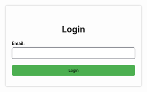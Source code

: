 <div class="login">
    <h1>Login</h1>
    <form name="login" onsubmit="return submitForm()">
        <label for="email">Email:</label>
        <input type="text" id="email" name="email" required>
        <span id="email-warning" style="display:none; color:red;">Неверный email адрес.</span>
        <input type="submit" value="Login">
    </form>
</div>

<script>
function submitForm() {
    const email = document.forms["login"]["email"].value;
    if (tryLogin(email)) {
        window.location.pathname = homePath;
        return false;
    } else {
        emailWarning = document.getElementById("email-warning");
        emailWarning.style.display = "inline";
        // Add click event listener to document to hide warning message
        document.addEventListener("click", function hideWarning() {
          emailWarning.style.display = "none";
          document.removeEventListener("click", hideWarning);
        });
        return false
  }
}
</script>

<style>
.login {
	margin: 10% auto;
	padding: 20px;
	max-width: 400px;
	border-radius: 5px;
	box-shadow: 0px 0px 5px rgba(0, 0, 0, 0.3);
}

h1 {
	text-align: center;
	margin-bottom: 20px;
}

form {
	display: flex;
	flex-direction: column;
}

label {
	font-weight: bold;
	margin-bottom: 5px;
}

input[type="text"],
input[type="password"] {
	padding: 10px;
	border-radius: 5px;
	border: none;
	margin-bottom: 20px;
	border: 1px solid hsl(229 16% 21% / 1);
}

input[type="submit"] {
	background-color: #4CAF50;
	border: none;
	padding: 10px;
	border-radius: 5px;
	cursor: pointer;
}

input[type="submit"]:hover {
	background-color: #3e8e41;
}

</style>
